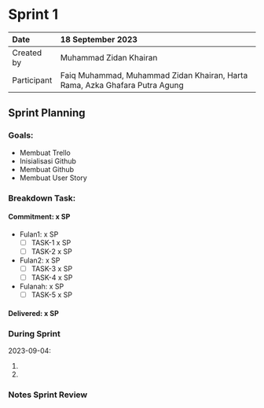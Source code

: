 # Sprint 1


|Date|18 September 2023|
| :- | :- |
|Created by|Muhammad Zidan Khairan|
|Participant|Faiq Muhammad, Muhammad Zidan Khairan, Harta Rama, Azka Ghafara Putra Agung|
## Sprint Planning
### Goals:
- Membuat Trello
- Inisialisasi Github
- Membuat Github
- Membuat User Story
### Breakdown Task:
#### Commitment: x SP
- Fulan1: x SP
  - [ ] TASK-1 x SP
  - [ ] TASK-2 x SP
- Fulan2: x SP
  - [ ] TASK-3 x SP
  - [ ] TASK-4 x SP
- Fulanah: x SP
  - [ ] TASK-5 x SP

#### Delivered:	 x SP
### During Sprint
2023-09-04:

1. 
1. 
### Notes Sprint Review


